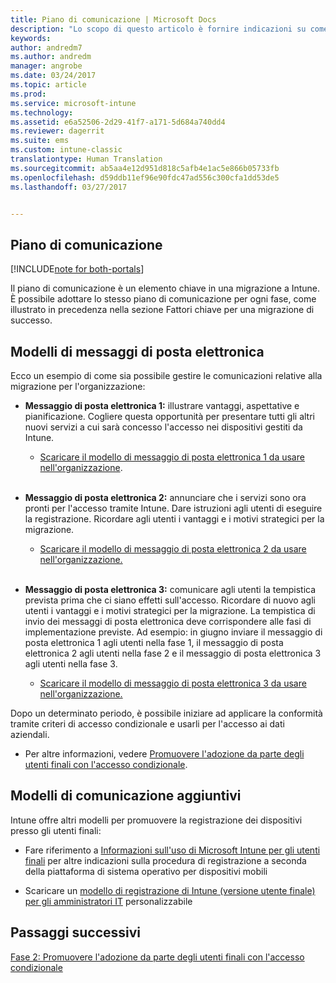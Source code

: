 ```yaml
---
title: Piano di comunicazione | Microsoft Docs
description: "Lo scopo di questo articolo è fornire indicazioni su come definire un piano e una strategia per le comunicazioni relative alla migrazione."
keywords: 
author: andredm7
ms.author: andredm
manager: angrobe
ms.date: 03/24/2017
ms.topic: article
ms.prod: 
ms.service: microsoft-intune
ms.technology: 
ms.assetid: e6a52506-2d29-41f7-a171-5d684a740dd4
ms.reviewer: dagerrit
ms.suite: ems
ms.custom: intune-classic
translationtype: Human Translation
ms.sourcegitcommit: ab5aa4e12d951d818c5afb4e1ac5e866b05733fb
ms.openlocfilehash: d59ddb11ef96e90fdc47ad556c300cfa1dd53de5
ms.lasthandoff: 03/27/2017


---
```


## <a name="communication-plan"></a>Piano di comunicazione

[!INCLUDE[note for both-portals](../includes/note-for-both-portals.md)]

Il piano di comunicazione è un elemento chiave in una migrazione a Intune. È possibile adottare lo stesso piano di comunicazione per ogni fase, come illustrato in precedenza nella sezione Fattori chiave per una migrazione di successo.

## <a name="e-mail-templates"></a>Modelli di messaggi di posta elettronica

Ecco un esempio di come sia possibile gestire le comunicazioni relative alla migrazione per l'organizzazione:

-   **Messaggio di posta elettronica 1:** illustrare vantaggi, aspettative e pianificazione. Cogliere questa opportunità per presentare tutti gli altri nuovi servizi a cui sarà concesso l'accesso nei dispositivi gestiti da Intune.

    -   [Scaricare il modello di messaggio di posta elettronica 1 da usare nell'organizzazione](https://gallery.technet.microsoft.com/Intune-migration-guide-end-e3209b35).
<br></br>

-   **Messaggio di posta elettronica 2:** annunciare che i servizi sono ora pronti per l'accesso tramite Intune. Dare istruzioni agli utenti di eseguire la registrazione. Ricordare agli utenti i vantaggi e i motivi strategici per la migrazione.

    -   [Scaricare il modello di messaggio di posta elettronica 2 da usare nell'organizzazione.](https://gallery.technet.microsoft.com/Intune-migration-guide-end-a9d25eb5)
<br></br>

-   **Messaggio di posta elettronica 3:** comunicare agli utenti la tempistica prevista prima che ci siano effetti sull'accesso. Ricordare di nuovo agli utenti i vantaggi e i motivi strategici per la migrazione. La tempistica di invio dei messaggi di posta elettronica deve corrispondere alle fasi di implementazione previste. Ad esempio: in giugno inviare il messaggio di posta elettronica 1 agli utenti nella fase 1, il messaggio di posta elettronica 2 agli utenti nella fase 2 e il messaggio di posta elettronica 3 agli utenti nella fase 3.

    -   [Scaricare il modello di messaggio di posta elettronica 3 da usare nell'organizzazione.](https://gallery.technet.microsoft.com/Intune-migration-guide-end-831521b5)

Dopo un determinato periodo, è possibile iniziare ad applicare la conformità tramite criteri di accesso condizionale e usarli per l'accesso ai dati aziendali.

-   Per altre informazioni, vedere [Promuovere l'adozione da parte degli utenti finali con l'accesso condizionale](https://docs.microsoft.com/intune/plan-design/migration-phase2-drive-end-user-adoption-with-conditional-access).

## <a name="additional-communication-templates"></a>Modelli di comunicazione aggiuntivi

Intune offre altri modelli per promuovere la registrazione dei dispositivi presso gli utenti finali:

-   Fare riferimento a [Informazioni sull'uso di Microsoft Intune per gli utenti finali](https://docs.microsoft.com/en-us/intune/deploy-use/what-to-tell-your-end-users-about-using-microsoft-intune) per altre indicazioni sulla procedura di registrazione a seconda della piattaforma di sistema operativo per dispositivi mobili

-   Scaricare un [modello di registrazione di Intune (versione utente finale) per gli amministratori IT](https://gallery.technet.microsoft.com/End-user-Intune-enrollment-55dfd64a) personalizzabile

## <a name="next-steps"></a>Passaggi successivi

[Fase 2: Promuovere l'adozione da parte degli utenti finali con l'accesso condizionale](https://docs.microsoft.com/intune/plan-design/migration-phase2-drive-end-user-adoption-with-conditional-access)

